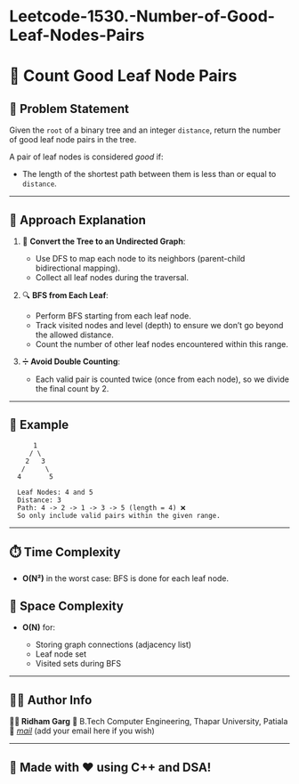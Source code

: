 # Leetcode-1530.-Number-of-Good-Leaf-Nodes-Pairs

# 🌲 Count Good Leaf Node Pairs

## 📘 Problem Statement

Given the `root` of a binary tree and an integer `distance`, return the number of good leaf node pairs in the tree.

A pair of leaf nodes is considered *good* if:

* The length of the shortest path between them is less than or equal to `distance`.

---

## 🧠 Approach Explanation

1. 🔁 **Convert the Tree to an Undirected Graph**:

   * Use DFS to map each node to its neighbors (parent-child bidirectional mapping).
   * Collect all leaf nodes during the traversal.

2. 🔍 **BFS from Each Leaf**:

   * Perform BFS starting from each leaf node.
   * Track visited nodes and level (depth) to ensure we don’t go beyond the allowed distance.
   * Count the number of other leaf nodes encountered within this range.

3. ➗ **Avoid Double Counting**:

   * Each valid pair is counted twice (once from each node), so we divide the final count by 2.

---

## 🧪 Example

```
      1
     / \
    2   3
   /     \
  4       5

  Leaf Nodes: 4 and 5
  Distance: 3
  Path: 4 -> 2 -> 1 -> 3 -> 5 (length = 4) ❌
  So only include valid pairs within the given range.
```

---

## ⏱️ Time Complexity

* **O(N²)** in the worst case: BFS is done for each leaf node.

## 💾 Space Complexity

* **O(N)** for:

  * Storing graph connections (adjacency list)
  * Leaf node set
  * Visited sets during BFS

---

## 🧑‍💻 Author Info

**👨‍🎓 Ridham Garg**
🚀 B.Tech Computer Engineering, Thapar University, Patiala
📧 *[mail](mailto:ridhamgarg@000@gmail.com)* (add your email here if you wish)

---

## 🎉 Made with ❤️ using C++ and DSA!
